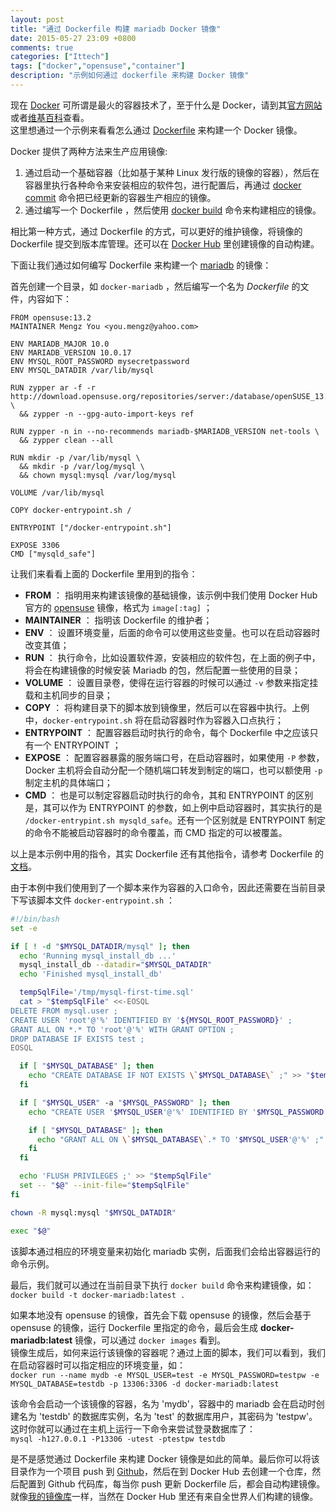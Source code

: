 ```yaml
---
layout: post
title: "通过 Dockerfile 构建 mariadb Docker 镜像"
date: 2015-05-27 23:09 +0800
comments: true
categories: ["Ittech"]
tags: ["docker","opensuse","container"]
description: "示例如何通过 dockerfile 来构建 Docker 镜像"
---
```


现在 [Docker][link_docker] 可所谓是最火的容器技术了，至于什么是 Docker，请到其[官方网站][link_docker]或者[维基百科][link_wiki_docker]查看。  
这里想通过一个示例来看看怎么通过 [Dockerfile][link_dockerfile] 来构建一个 Docker 镜像。  
<!-- more -->  

Docker 提供了两种方法来生产应用镜像:  
1. 通过启动一个基础容器（比如基于某种 Linux 发行版的镜像的容器），然后在容器里执行各种命令来安装相应的软件包，进行配置后，再通过 [docker commit][link_docker_commit] 命令把已经更新的容器生产相应的镜像。  
2. 通过编写一个 Dockerfile ，然后使用 [docker build][link_docker_build] 命令来构建相应的镜像。  

相比第一种方式，通过 Dockerfile 的方式，可以更好的维护镜像，将镜像的 Dockerfile 提交到版本库管理。还可以在 [Docker Hub][link_dockerhub] 里创建镜像的自动构建。  

下面让我们通过如何编写 Dockerfile 来构建一个 [mariadb][link_mariadb] 的镜像：  

首先创建一个目录，如 `docker-mariadb` ，然后编写一个名为 *Dockerfile* 的文件，内容如下： 
 
```
FROM opensuse:13.2
MAINTAINER Mengz You <you.mengz@yahoo.com>

ENV MARIADB_MAJOR 10.0
ENV MARIADB_VERSION 10.0.17
ENV MYSQL_ROOT_PASSWORD mysecretpassword
ENV MYSQL_DATADIR /var/lib/mysql

RUN zypper ar -f -r http://download.opensuse.org/repositories/server:/database/openSUSE_13.2/server:database.repo \
  && zypper -n --gpg-auto-import-keys ref

RUN zypper -n in --no-recommends mariadb-$MARIADB_VERSION net-tools \
  && zypper clean --all

RUN mkdir -p /var/lib/mysql \
  && mkdir -p /var/log/mysql \
  && chown mysql:mysql /var/log/mysql

VOLUME /var/lib/mysql

COPY docker-entrypoint.sh /

ENTRYPOINT ["/docker-entrypoint.sh"]

EXPOSE 3306
CMD ["mysqld_safe"]
```

让我们来看看上面的 Dockerfile 里用到的指令：  

- **FROM** ： 指明用来构建该镜像的基础镜像，该示例中我们使用 Docker Hub 官方的 [opensuse][link_docker_opensuse] 镜像，格式为 `image[:tag]` ；  
- **MAINTAINER** ： 指明该 Dockerfile 的维护者；  
- **ENV** ： 设置环境变量，后面的命令可以使用这些变量。也可以在启动容器时改变其值；  
- **RUN** ： 执行命令，比如设置软件源，安装相应的软件包，在上面的例子中，将会在构建镜像的时候安装 Mariadb 的包，然后配置一些使用的目录；  
- **VOLUME** ： 设置目录卷，使得在运行容器的时候可以通过 `-v` 参数来指定挂载和主机同步的目录；  
- **COPY** ： 将构建目录下的脚本放到镜像里，然后可以在容器中执行。上例中，`docker-entrypoint.sh` 将在启动容器时作为容器入口点执行；  
- **ENTRYPOINT** ： 配置容器启动时执行的命令，每个 Dockerfile 中之应该只有一个 ENTRYPOINT ；  
- **EXPOSE** ： 配置容器暴露的服务端口号，在启动容器时，如果使用 `-P` 参数，Docker 主机将会自动分配一个随机端口转发到制定的端口，也可以额使用 `-p` 制定主机的具体端口； 
- **CMD** ： 也是可以制定容器启动时执行的命令，其和 ENTRYPOINT 的区别是，其可以作为 ENTRYPOINT 的参数，如上例中启动容器时，其实执行的是 `/docker-entrypint.sh mysqld_safe`。还有一个区别就是 ENTRYPOINT 制定的命令不能被启动容器时的命令覆盖，而 CMD 指定的可以被覆盖。  

以上是本示例中用的指令，其实 Dockerfile 还有其他指令，请参考 Dockerfile 的[文档][link_dockerfile]。  

由于本例中我们使用到了一个脚本来作为容器的入口命令，因此还需要在当前目录下写该脚本文件 `docker-entrypoint.sh` ：  

```bash
#!/bin/bash
set -e

if [ ! -d "$MYSQL_DATADIR/mysql" ]; then
  echo 'Running mysql_install_db ...'
  mysql_install_db --datadir="$MYSQL_DATADIR"
  echo 'Finished mysql_install_db'

  tempSqlFile='/tmp/mysql-first-time.sql'
  cat > "$tempSqlFile" <<-EOSQL
DELETE FROM mysql.user ;
CREATE USER 'root'@'%' IDENTIFIED BY '${MYSQL_ROOT_PASSWORD}' ;
GRANT ALL ON *.* TO 'root'@'%' WITH GRANT OPTION ;
DROP DATABASE IF EXISTS test ;
EOSQL

  if [ "$MYSQL_DATABASE" ]; then
    echo "CREATE DATABASE IF NOT EXISTS \`$MYSQL_DATABASE\` ;" >> "$tempSqlFile"
  fi

  if [ "$MYSQL_USER" -a "$MYSQL_PASSWORD" ]; then
    echo "CREATE USER '$MYSQL_USER'@'%' IDENTIFIED BY '$MYSQL_PASSWORD' ;" >> "$tempSqlFile"

    if [ "$MYSQL_DATABASE" ]; then
      echo "GRANT ALL ON \`$MYSQL_DATABASE\`.* TO '$MYSQL_USER'@'%' ;" >> "$tempSqlFile"
    fi
  fi

  echo 'FLUSH PRIVILEGES ;' >> "$tempSqlFile"
  set -- "$@" --init-file="$tempSqlFile"
fi

chown -R mysql:mysql "$MYSQL_DATADIR"

exec "$@"
```

该脚本通过相应的环境变量来初始化 mariadb 实例，后面我们会给出容器运行的命令示例。  

最后，我们就可以通过在当前目录下执行 `docker build` 命令来构建镜像，如：  
`docker build -t docker-mariadb:latest .`  

如果本地没有 opensuse 的镜像，首先会下载 opensuse 的镜像，然后会基于 opensuse 的镜像，运行 Dockerfile 里指定的命令，最后会生成 **docker-mariadb:latest** 镜像，可以通过 `docker images` 看到。  
镜像生成后，如何来运行该镜像的容器呢？通过上面的脚本，我们可以看到，我们在启动容器时可以指定相应的环境变量，如：  
`docker run --name mydb -e MYSQL_USER=test -e MYSQL_PASSWORD=testpw -e MYSQL_DATABASE=testdb -p 13306:3306 -d docker-mariadb:latest`  

该命令会启动一个该镜像的容器，名为 'mydb'，容器中的 mariadb 会在启动时创建名为 'testdb' 的数据库实例，名为 'test' 的数据库用户，其密码为 'testpw'。  
这时你就可以通过在主机上运行一下命令来尝试登录数据库了：  
`mysql -h127.0.0.1 -P13306 -utest -ptestpw testdb`   

是不是感觉通过 Dockerfile 来构建 Docker 镜像是如此的简单。最后你可以将该目录作为一个项目 push 到 [Github][link_github]，然后在到 Docker Hub 去创建一个仓库，然后配置到 Github 代码库，每当你 push 更新 Dockerfile 后，都会自动构建镜像。就像[我的镜像库][link_my_docker]一样，当然在 Docker Hub 里还有来自全世界人们构建的镜像。  

[link_docker]: https://www.docker.com  
[link_wiki_docker]: http://zh.wikipedia.org/wiki/Docker_(%E8%BB%9F%E9%AB%94)  
[link_dockerfile]: https://docs.docker.com/reference/builder/  
[link_docker_commit]: https://docs.docker.com/reference/commandline/cli/#commit  
[link_docker_build]: https://docs.docker.com/reference/commandline/cli/#build  
[link_dockerhub]: https://hub.docker.com/  
[link_mariadb]: https://mariadb.org/  
[link_docker_opensuse]: https://registry.hub.docker.com/_/opensuse/  
[link_github]: https://github.com  
[link_my_docker]: https://registry.hub.docker.com/u/mengzyou/ 
